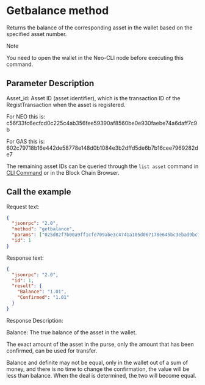 # Getbalance method

Returns the balance of the corresponding asset in the wallet based on the specified asset number.

> [!Note]
> You need to open the wallet in the Neo-CLI node before executing this command.

## Parameter Description

Asset_id: Asset ID (asset identifier), which is the transaction ID of the RegistTransaction when the asset is registered.

For NEO this is: c56f33fc6ecfcd0c225c4ab356fee59390af8560be0e930faebe74a6daff7c9b

For GAS this is: 602c79718b16e442de58778e148d0b1084e3b2dffd5de6b7b16cee7969282de7

The remaining asset IDs can be queried through the `list asset` command in [CLI Command](../cli.md) or in the Block Chain Browser.

## Call the example

Request text:

```json
{
  "jsonrpc": "2.0",
  "method": "getbalance",
  "params": ["025d82f7b00a9ff1cfe709abe3c4741a105d067178e645bc3ebad9bc79af47d4"],
  "id": 1
}
```

Response text:

```json
{
  "jsonrpc": "2.0",
  "id": 1,
  "result": {
    "Balance": "1.01",
    "Confirmed": "1.01"
  }
}
```

Response Description:

Balance: The true balance of the asset in the wallet.

The exact amount of the asset in the purse, only the amount that has been confirmed, can be used for transfer.

Balance and definite may not be equal, only in the wallet out of a sum of money, and there is no time to change the confirmation, the value will be less than balance. When the deal is determined, the two will become equal.

